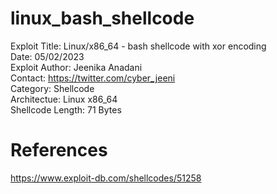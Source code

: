# linux_bash_shellcode
Exploit Title: Linux/x86_64 - bash shellcode with xor encoding</br>
Date: 05/02/2023</br>
Exploit Author: Jeenika Anadani</br>
Contact: https://twitter.com/cyber_jeeni</br>
Category: Shellcode</br>
Architectue: Linux x86_64</br>
Shellcode Length: 71 Bytes</br>
# References
https://www.exploit-db.com/shellcodes/51258</br>
